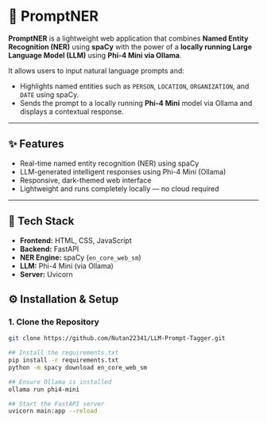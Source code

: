 # 🚀 PromptNER

**PromptNER** is a lightweight web application that combines **Named Entity Recognition (NER)** using **spaCy** with the power of a **locally running Large Language Model (LLM)** using **Phi-4 Mini via Ollama**.

It allows users to input natural language prompts and:
- Highlights named entities such as `PERSON`, `LOCATION`, `ORGANIZATION`, and `DATE` using spaCy.
- Sends the prompt to a locally running **Phi-4 Mini** model via Ollama and displays a contextual response.

---

## ✨ Features
- Real-time named entity recognition (NER) using spaCy
- LLM-generated intelligent responses using Phi-4 Mini (Ollama)
- Responsive, dark-themed web interface
- Lightweight and runs completely locally — no cloud required

---

## 🧰 Tech Stack

- **Frontend:** HTML, CSS, JavaScript
- **Backend:** FastAPI
- **NER Engine:** spaCy (`en_core_web_sm`)
- **LLM:** Phi-4 Mini (via Ollama)
- **Server:** Uvicorn
## ⚙️ Installation & Setup

### 1. Clone the Repository

```bash
git clone https://github.com/Nutan22341/LLM-Prompt-Tagger.git

## Install the requirements.txt
pip install -r requirements.txt
python -m spacy download en_core_web_sm

## Ensure Ollama is installed
ollama run phi4-mini

## Start the FastAPI server
uvicorn main:app --reload

